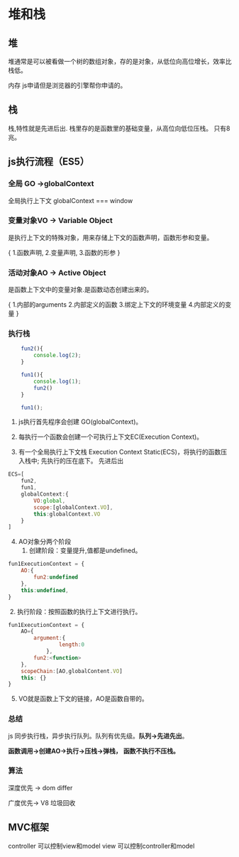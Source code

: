 # 堆和栈

## 堆

堆通常是可以被看做一个树的数组对象，存的是对象，从低位向高位增长，效率比栈低。

内存 js申请但是浏览器的引擎帮你申请的。

## 栈

栈,特性就是先进后出.
栈里存的是函数里的基础变量，从高位向低位压栈。
只有8兆。

## js执行流程（ES5）

### 全局 GO ->globalContext

全局执行上下文 globalContext === window

### 变量对象VO -> Variable Object

是执行上下文的特殊对象，用来存储上下文的函数声明，函数形参和变量。

{
    		1.函数声明,
    		2.变量声明,
   		 3.函数的形参
		}

### 活动对象AO -> Active Object

是函数上下文中的变量对象.是函数动态创建出来的。

{
    		1.内部的arguments
    		2.内部定义的函数
    		3.绑定上下文的环境变量
    		4.内部定义的变量
		}

### 执行栈

``` js
    fun2(){
        console.log(2);
    }

    fun1(){
        console.log(1);
        fun2()
    }

    fun1();
```

1. js执行首先程序会创建 GO(globalContext)。

2. 每执行一个函数会创建一个可执行上下文EC(Execution Context)。

3. 有一个全局执行上下文栈 Execution Context Static(ECS)，将执行的函数压入栈中; 先执行的压在底下。
   先进后出

```js
ECS=[
    fun2,
    fun1,
    globalContext:{
        VO:global,
        scope:[globalContext.VO],
        this:globalContext.VO
    }
]
```

4. AO对象分两个阶段
   1. 创建阶段：变量提升,值都是undefined。

```js
fun1ExecutionContext = {
    AO:{
        fun2:undefined
    },
    this:undefined,
}
```

​		2. 执行阶段：按照函数的执行上下文进行执行。

```js
fun1ExecutionContext = {
    AO={
        argument:{
                length:0
            },
        fun2:<function>
    },
    scopeChain:[AO,globalContent.VO]
    this: {}
}
```

5. VO就是函数上下文的链接，AO是函数自带的。

### 总结

js 同步执行栈，异步执行队列。队列有优先级。__队列->先进先出__。

__函数调用->创建AO->执行->压栈->弹栈，__
__函数不执行不压栈。__

### 算法

深度优先 -> dom differ

广度优先-> V8 垃圾回收

## MVC框架

controller 可以控制view和model
view 可以控制controller和model